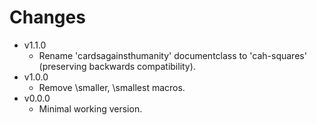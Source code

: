 Changes
=======

  * v1.1.0
    * Rename 'cardsagainsthumanity' documentclass to 'cah-squares' (preserving backwards compatibility).
  * v1.0.0
    * Remove \smaller, \smallest macros.
  * v0.0.0
    * Minimal working version.
